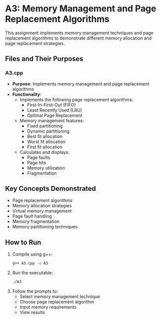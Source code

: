 # A3: Memory Management and Page Replacement Algorithms

This assignment implements memory management techniques and page replacement algorithms to demonstrate different memory allocation and page replacement strategies.

## Files and Their Purposes

### A3.cpp

- **Purpose**: Implements memory management and page replacement algorithms
- **Functionality**:
  - Implements the following page replacement algorithms:
    - First-In-First-Out (FIFO)
    - Least Recently Used (LRU)
    - Optimal Page Replacement
  - Memory management features:
    - Fixed partitioning
    - Dynamic partitioning
    - Best fit allocation
    - Worst fit allocation
    - First fit allocation
  - Calculates and displays:
    - Page faults
    - Page hits
    - Memory utilization
    - Fragmentation

## Key Concepts Demonstrated

- Page replacement algorithms
- Memory allocation strategies
- Virtual memory management
- Page fault handling
- Memory fragmentation
- Memory partitioning techniques

## How to Run

1. Compile using g++:
   ```bash
   g++ A3.cpp -o A3
   ```
2. Run the executable:
   ```bash
   ./A3
   ```
3. Follow the prompts to:
   - Select memory management technique
   - Choose page replacement algorithm
   - Input memory requirements
   - View results
